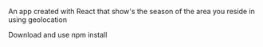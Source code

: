 An app created with React that show's the season of the area you reside in using geolocation

Download and use npm install
